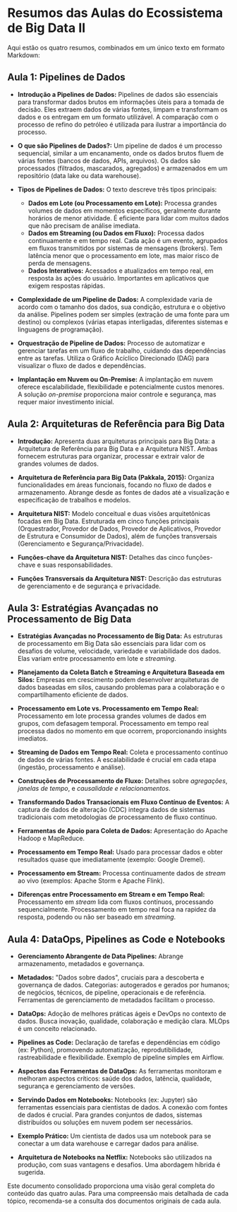 # Resumos das Aulas do Ecossistema de Big Data II

Aqui estão os quatro resumos, combinados em um único texto em formato Markdown:


## Aula 1: Pipelines de Dados

* **Introdução a Pipelines de Dados:** Pipelines de dados são essenciais para transformar dados brutos em informações úteis para a tomada de decisão.  Eles extraem dados de várias fontes, limpam e transformam os dados e os entregam em um formato utilizável.  A comparação com o processo de refino do petróleo é utilizada para ilustrar a importância do processo.

* **O que são Pipelines de Dados?:**  Um pipeline de dados é um processo sequencial, similar a um encanamento, onde os dados brutos fluem de várias fontes (bancos de dados, APIs, arquivos).  Os dados são processados (filtrados, mascarados, agregados) e armazenados em um repositório (data lake ou data warehouse).

* **Tipos de Pipelines de Dados:** O texto descreve três tipos principais:
    * **Dados em Lote (ou Processamento em Lote):** Processa grandes volumes de dados em momentos específicos, geralmente durante horários de menor atividade. É eficiente para lidar com muitos dados que não precisam de análise imediata.
    * **Dados em Streaming (ou Dados em Fluxo):** Processa dados continuamente e em tempo real. Cada ação é um evento, agrupados em fluxos transmitidos por sistemas de mensagens (brokers).  Tem latência menor que o processamento em lote, mas maior risco de perda de mensagens.
    * **Dados Interativos:** Acessados e atualizados em tempo real, em resposta às ações do usuário.  Importantes em aplicativos que exigem respostas rápidas.

* **Complexidade de um Pipeline de Dados:** A complexidade varia de acordo com o tamanho dos dados, sua condição, estrutura e o objetivo da análise. Pipelines podem ser simples (extração de uma fonte para um destino) ou complexos (várias etapas interligadas, diferentes sistemas e linguagens de programação).

* **Orquestração de Pipeline de Dados:** Processo de automatizar e gerenciar tarefas em um fluxo de trabalho, cuidando das dependências entre as tarefas. Utiliza o Gráfico Acíclico Direcionado (DAG) para visualizar o fluxo de dados e dependências.

* **Implantação em Nuvem ou On-Premise:** A implantação em nuvem oferece escalabilidade, flexibilidade e potencialmente custos menores.  A solução *on-premise* proporciona maior controle e segurança, mas requer maior investimento inicial.


## Aula 2: Arquiteturas de Referência para Big Data

* **Introdução:** Apresenta duas arquiteturas principais para Big Data: a Arquitetura de Referência para Big Data e a Arquitetura NIST.  Ambas fornecem estruturas para organizar, processar e extrair valor de grandes volumes de dados.

* **Arquitetura de Referência para Big Data (Pakkala, 2015):** Organiza funcionalidades em áreas funcionais, focando no fluxo de dados e armazenamento. Abrange desde as fontes de dados até a visualização e especificação de trabalhos e modelos.

* **Arquitetura NIST:** Modelo conceitual e duas visões arquitetônicas focadas em Big Data.  Estruturada em cinco funções principais (Orquestrador, Provedor de Dados, Provedor de Aplicativos, Provedor de Estrutura e Consumidor de Dados), além de funções transversais (Gerenciamento e Segurança/Privacidade).

* **Funções-chave da Arquitetura NIST:** Detalhes das cinco funções-chave e suas responsabilidades.

* **Funções Transversais da Arquitetura NIST:**  Descrição das estruturas de gerenciamento e de segurança e privacidade.


## Aula 3: Estratégias Avançadas no Processamento de Big Data

* **Estratégias Avançadas no Processamento de Big Data:** As estruturas de processamento em Big Data são essenciais para lidar com os desafios de volume, velocidade, variedade e variabilidade dos dados.  Elas variam entre processamento em lote e *streaming*.

* **Planejamento da Coleta Batch e Streaming e Arquitetura Baseada em Silos:**  Empresas em crescimento podem desenvolver arquiteturas de dados baseadas em silos, causando problemas para a colaboração e o compartilhamento eficiente de dados.

* **Processamento em Lote vs. Processamento em Tempo Real:** Processamento em lote processa grandes volumes de dados em grupos, com defasagem temporal.  Processamento em tempo real processa dados no momento em que ocorrem, proporcionando insights imediatos.

* **Streaming de Dados em Tempo Real:** Coleta e processamento contínuo de dados de várias fontes. A escalabilidade é crucial em cada etapa (ingestão, processamento e análise).

* **Construções de Processamento de Fluxo:** Detalhes sobre *agregações*, *janelas de tempo*, e *causalidade e relacionamentos*.

* **Transformando Dados Transacionais em Fluxo Contínuo de Eventos:**  A captura de dados de alteração (CDC) integra dados de sistemas tradicionais com metodologias de processamento de fluxo contínuo.

* **Ferramentas de Apoio para Coleta de Dados:**  Apresentação do Apache Hadoop e MapReduce.

* **Processamento em Tempo Real:** Usado para processar dados e obter resultados quase que imediatamente (exemplo: Google Dremel).

* **Processamento em Stream:** Processa continuamente dados de *stream* ao vivo (exemplos: Apache Storm e Apache Flink).

* **Diferenças entre Processamento em Stream e em Tempo Real:**  Processamento em *stream* lida com fluxos contínuos, processando sequencialmente.  Processamento em tempo real foca na rapidez da resposta, podendo ou não ser baseado em *streaming*.


## Aula 4: DataOps, Pipelines as Code e Notebooks

* **Gerenciamento Abrangente de Data Pipelines:** Abrange armazenamento, metadados e governança.

* **Metadados:**  "Dados sobre dados", cruciais para a descoberta e governança de dados.  Categorias: autogerados e gerados por humanos;  de negócios, técnicos, de pipeline, operacionais e de referência.  Ferramentas de gerenciamento de metadados facilitam o processo.

* **DataOps:** Adoção de melhores práticas ágeis e DevOps no contexto de dados.  Busca inovação, qualidade, colaboração e medição clara.  MLOps é um conceito relacionado.

* **Pipelines as Code:** Declaração de tarefas e dependências em código (ex: Python), promovendo automatização, reprodutibilidade, rastreabilidade e flexibilidade.  Exemplo de pipeline simples em Airflow.

* **Aspectos das Ferramentas de DataOps:**  As ferramentas monitoram e melhoram aspectos críticos: saúde dos dados, latência, qualidade, segurança e gerenciamento de versões.

* **Servindo Dados em Notebooks:** Notebooks (ex: Jupyter) são ferramentas essenciais para cientistas de dados.  A conexão com fontes de dados é crucial.  Para grandes conjuntos de dados, sistemas distribuídos ou soluções em nuvem podem ser necessários.

* **Exemplo Prático:** Um cientista de dados usa um notebook para se conectar a um data warehouse e carregar dados para análise.

* **Arquitetura de Notebooks na Netflix:**  Notebooks são utilizados na produção, com suas vantagens e desafios.  Uma abordagem híbrida é sugerida.


Este documento consolidado proporciona uma visão geral completa do conteúdo das quatro aulas.  Para uma compreensão mais detalhada de cada tópico, recomenda-se a consulta dos documentos originais de cada aula.
